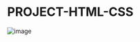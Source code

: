 # PROJECT-HTML-CSS
![image](https://github.com/ralucaardeleanu/PROJECT-HTML-CSS/assets/125963665/d9735cbb-7853-4c6d-bf69-98a818217d00)
